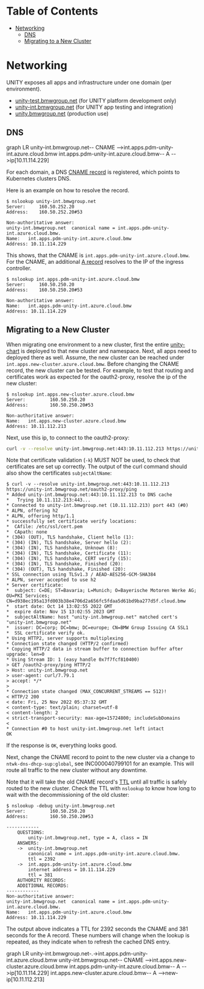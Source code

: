 <!-- mermaid is currently not directly supported, see: https://pages.github.com/versions/ -->
<!-- as workaround use: https://jojozhuang.github.io/tutorial/jekyll-diagram-with-mermaid/-->
<!-- for latest version, check: https://unpkg.com/mermaid-->
<script type="text/javascript" src="https://unpkg.com/mermaid"></script>
<script>$(document).ready(function() { mermaid.initialize({ theme: 'neutral'}); });</script>

# Table of Contents

<!-- START doctoc generated TOC please keep comment here to allow auto update -->
<!-- DON'T EDIT THIS SECTION, INSTEAD RE-RUN doctoc TO UPDATE -->

- [Networking](#networking)
  - [DNS](#dns)
  - [Migrating to a New Cluster](#migrating-to-a-new-cluster)

<!-- END doctoc generated TOC please keep comment here to allow auto update -->

# Networking

UNITY exposes all apps and infrastructure under one domain (per environment).

* [unity-test.bmwgroup.net](https://unity.bmwgroup) (for UNITY platform development only)
* [unity-int.bmwgroup.net](https://unity.bmwgroup) (for UNITY app testing and integration)
* [unity.bmwgroup.net](https://unity.bmwgroup) (production use)

## DNS

<!--
If you want to read this documentation, but see only HTML code below, consider to go to
https://pages.atc-github.azure.cloud.bmw/UNITY/unity/dev-ops-handbook/urls.md
to edit, copy the graph to the mermaid live editor: https://mermaid.live
-->
<div class="mermaid">
graph LR
    unity-int.bmwgroup.net-- CNAME -->int.apps.pdm-unity-int.azure.cloud.bmw
    int.apps.pdm-unity-int.azure.cloud.bmw-- A -->ip[10.11.114.229]
</div>

For each domain, a DNS [CNAME record](https://www.cloudflare.com/learning/dns/dns-records/dns-cname-record/) is
registered, which points to Kubernetes clusters DNS.

Here is an example on how to resolve the record.

```console
$ nslookup unity-int.bmwgroup.net
Server:		160.50.252.20
Address:	160.50.252.20#53

Non-authoritative answer:
unity-int.bmwgroup.net	canonical name = int.apps.pdm-unity-int.azure.cloud.bmw.
Name:	int.apps.pdm-unity-int.azure.cloud.bmw
Address: 10.11.114.229
```

This shows, that the CNAME is `int.apps.pdm-unity-int.azure.cloud.bmw`.
For the CNAME, an additional [A record](https://www.cloudflare.com/learning/dns/dns-records/dns-a-record/) resolves to
the IP of the ingress controller.

```console
$ nslookup int.apps.pdm-unity-int.azure.cloud.bmw
Server:		160.50.250.20
Address:	160.50.250.20#53

Non-authoritative answer:
Name:	int.apps.pdm-unity-int.azure.cloud.bmw
Address: 10.11.114.229
```

## Migrating to a New Cluster

When migrating one environment to a new cluster, first the
entire [unity-chart](https://atc-github.azure.cloud.bmw/UNITY/unity-chart) is deployed to that new cluster and
namespace. Next, all apps need to deployed there as well.
Assume, the new cluster can be reached under `int.apps.new-cluster.azure.cloud.bmw`.
Before changing the CNAME record, the new cluster can be tested. For example, to test that routing and certificates
work as expected for the oauth2-proxy, resolve the ip of the new cluster:

```console
$ nslookup int.apps.new-cluster.azure.cloud.bmw
Server:         160.50.250.20
Address:        160.50.250.20#53

Non-authoritative answer:
Name:   int.apps.new-cluster.azure.cloud.bmw
Address: 10.11.112.213
```

Next, use this ip, to connect to the oauth2-proxy:

```bash
curl -v --resolve unity-int.bmwgroup.net:443:10.11.112.213 https://unity-int.bmwgroup.net/oauth2-proxy/ping
```

Note that certificate validation (`-k`) MUST NOT be used, to check that certificates are set up correctly.
The output of the curl command should also show the certificates `subjectAltName`:

```console
$ curl -v --resolve unity-int.bmwgroup.net:443:10.11.112.213 https://unity-int.bmwgroup.net/oauth2-proxy/ping
* Added unity-int.bmwgroup.net:443:10.11.112.213 to DNS cache
*   Trying 10.11.112.213:443...
* Connected to unity-int.bmwgroup.net (10.11.112.213) port 443 (#0)
* ALPN, offering h2
* ALPN, offering http/1.1
* successfully set certificate verify locations:
*  CAfile: /etc/ssl/cert.pem
*  CApath: none
* (304) (OUT), TLS handshake, Client hello (1):
* (304) (IN), TLS handshake, Server hello (2):
* (304) (IN), TLS handshake, Unknown (8):
* (304) (IN), TLS handshake, Certificate (11):
* (304) (IN), TLS handshake, CERT verify (15):
* (304) (IN), TLS handshake, Finished (20):
* (304) (OUT), TLS handshake, Finished (20):
* SSL connection using TLSv1.3 / AEAD-AES256-GCM-SHA384
* ALPN, server accepted to use h2
* Server certificate:
*  subject: C=DE; ST=Bavaria; L=Munich; O=Bayerische Motoren Werke AG; OU=PKI Services; CN=d938ec195a13fd003b38e4706d2a656fc5fdaa5d61bd9ba277d5f.cloud.bmw
*  start date: Oct 14 13:02:55 2022 GMT
*  expire date: Nov 15 13:02:55 2023 GMT
*  subjectAltName: host "unity-int.bmwgroup.net" matched cert's "unity-int.bmwgroup.net"
*  issuer: DC=corp; DC=bmw; DC=europe; CN=BMW Group Issuing CA SSL1
*  SSL certificate verify ok.
* Using HTTP2, server supports multiplexing
* Connection state changed (HTTP/2 confirmed)
* Copying HTTP/2 data in stream buffer to connection buffer after upgrade: len=0
* Using Stream ID: 1 (easy handle 0x7f7fcf810400)
> GET /oauth2-proxy/ping HTTP/2
> Host: unity-int.bmwgroup.net
> user-agent: curl/7.79.1
> accept: */*
>
* Connection state changed (MAX_CONCURRENT_STREAMS == 512)!
< HTTP/2 200
< date: Fri, 25 Nov 2022 05:37:32 GMT
< content-type: text/plain; charset=utf-8
< content-length: 2
< strict-transport-security: max-age=15724800; includeSubDomains
<
* Connection #0 to host unity-int.bmwgroup.net left intact
OK
```

If the response is `OK`, everything looks good.

Next, change the CNAME record to point to the new cluster via a change to `ntwk-dns-dhcp-sup:global`, see
INC000040799101 for an example.
This will route all traffic to the new cluster without any downtime.

Note that it will take the old CNAME record's [TTL](https://www.cloudflare.com/learning/cdn/glossary/time-to-live-ttl/)
until all traffic is safely routed to the new cluster.
Check the TTL with `nslookup` to know how long to wait with the decommissioning of the old cluster:

```console
$ nslookup -debug unity-int.bmwgroup.net
Server:         160.50.250.20
Address:        160.50.250.20#53

------------
    QUESTIONS:
        unity-int.bmwgroup.net, type = A, class = IN
    ANSWERS:
    ->  unity-int.bmwgroup.net
        canonical name = int.apps.pdm-unity-int.azure.cloud.bmw.
        ttl = 2392
    ->  int.apps.pdm-unity-int.azure.cloud.bmw
        internet address = 10.11.114.229
        ttl = 381
    AUTHORITY RECORDS:
    ADDITIONAL RECORDS:
------------
Non-authoritative answer:
unity-int.bmwgroup.net  canonical name = int.apps.pdm-unity-int.azure.cloud.bmw.
Name:   int.apps.pdm-unity-int.azure.cloud.bmw
Address: 10.11.114.229
```

The output above indicates a TTL for 2392 seconds the CNAME and 381 seconds for the A record.
These numbers will change when the lookup is repeated, as they indicate when to refresh the cached DNS entry.

<!--
If you want to read this documentation, but see only HTML code below, consider to go to
https://pages.atc-github.azure.cloud.bmw/UNITY/unity/dev-ops-handbook/urls.md
to edit, copy the graph to the mermaid live editor: https://mermaid.live
-->
<div class="mermaid">
graph LR
    unity-int.bmwgroup.net-.->int.apps.pdm-unity-int.azure.cloud.bmw
    unity-int.bmwgroup.net-- CNAME -->int.apps.new-cluster.azure.cloud.bmw
    int.apps.pdm-unity-int.azure.cloud.bmw-- A -->ip[10.11.114.229]
    int.apps.new-cluster.azure.cloud.bmw-- A -->new-ip[10.11.112.213]
</div>
